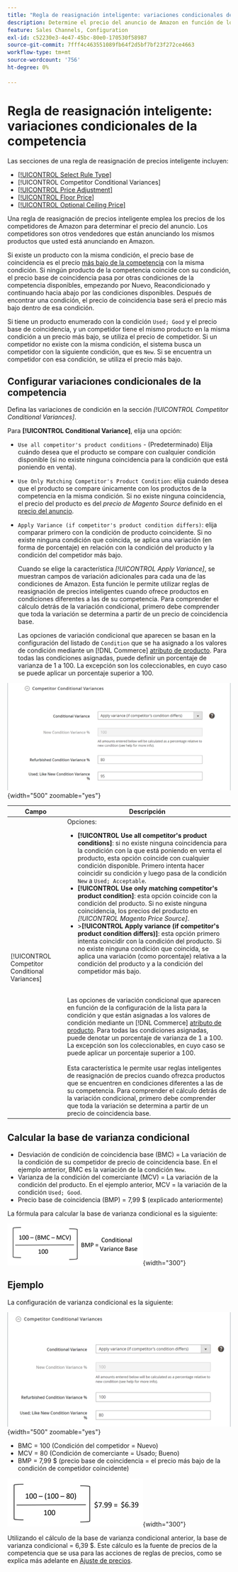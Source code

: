 ```yaml
---
title: "Regla de reasignación inteligente: variaciones condicionales de la competencia"
description: Determine el precio del anuncio de Amazon en función de los precios de la competencia y las condiciones del producto creando una regla de reasignación de precios inteligente.
feature: Sales Channels, Configuration
exl-id: c52230e3-4e47-45bc-80e0-170530f58987
source-git-commit: 7fff4c463551089fb64f2d5bf7bf23f272ce4663
workflow-type: tm+mt
source-wordcount: '756'
ht-degree: 0%

---
```


# Regla de reasignación inteligente: variaciones condicionales de la competencia

Las secciones de una regla de reasignación de precios inteligente incluyen:

- [[!UICONTROL Select Rule Type]](./intelligent-repricing-rules.md)
- [!UICONTROL Competitor Conditional Variances]
- [[!UICONTROL Price Adjustment]](./price-adjustment.md)
- [[!UICONTROL Floor Price]](./floor-price.md)
- [[!UICONTROL Optional Ceiling Price]](./optional-ceiling-price.md)

Una regla de reasignación de precios inteligente emplea los precios de los competidores de Amazon para determinar el precio del anuncio. Los competidores son otros vendedores que están anunciando los mismos productos que usted está anunciando en Amazon.

Si existe un producto con la misma condición, el precio base de coincidencia es el precio [más bajo de la competencia](./lowest-competitor-pricing.md) con la misma condición. Si ningún producto de la competencia coincide con su condición, el precio base de coincidencia pasa por otras condiciones de la competencia disponibles, empezando por Nuevo, Reacondicionado y continuando hacia abajo por las condiciones disponibles. Después de encontrar una condición, el precio de coincidencia base será el precio más bajo dentro de esa condición.

Si tiene un producto enumerado con la condición `Used; Good` y el precio base de coincidencia, y un competidor tiene el mismo producto en la misma condición a un precio más bajo, se utiliza el precio de competidor. Si un competidor no existe con la misma condición, el sistema busca un competidor con la siguiente condición, que es `New`. Si se encuentra un competidor con esa condición, se utiliza el precio más bajo.

## Configurar variaciones condicionales de la competencia

Defina las variaciones de condición en la sección _[!UICONTROL Competitor Conditional Variances]_.

Para **[!UICONTROL Conditional Variance]**, elija una opción:

- `Use all competitor's product conditions` - (Predeterminado) Elija cuándo desea que el producto se compare con cualquier condición disponible (si no existe ninguna coincidencia para la condición que está poniendo en venta).

- `Use Only Matching Competitor's Product Condition`: elija cuándo desea que el producto se compare únicamente con los productos de la competencia en la misma condición. Si no existe ninguna coincidencia, el precio del producto es del _precio de Magento Source_ definido en el [precio del anuncio](./listing-price.md).

- `Apply Variance (if competitor's product condition differs)`: elija comparar primero con la condición de producto coincidente. Si no existe ninguna condición que coincida, se aplica una variación (en forma de porcentaje) en relación con la condición del producto y la condición del competidor más bajo.

  Cuando se elige la característica _[!UICONTROL Apply Variance]_, se muestran campos de variación adicionales para cada una de las condiciones de Amazon. Esta función le permite utilizar reglas de reasignación de precios inteligentes cuando ofrece productos en condiciones diferentes a las de su competencia. Para comprender el cálculo detrás de la variación condicional, primero debe comprender que toda la variación se determina a partir de un precio de coincidencia base.

  Las opciones de variación condicional que aparecen se basan en la configuración del listado de `Condition` que se ha asignado a los valores de condición mediante un [!DNL Commerce] [atributo de producto](https://experienceleague.adobe.com/docs/commerce-admin/catalog/product-attributes/product-attributes.html). Para todas las condiciones asignadas, puede definir un porcentaje de varianza de 1 a 100. La excepción son los coleccionables, en cuyo caso se puede aplicar un porcentaje superior a 100.

![Regla de reasignación de precios inteligente: variaciones condicionales de la competencia](assets/amazon-competitor-cond-variances.png){width="500" zoomable="yes"}

| Campo | Descripción |
|-----------------------------------------------|------------------------------------------------------------------------------------------------------------------------------------------------------------------------------------------------------------------------------------------------------------------------------------------------------------------------------------------------------------------------------------------------------------------------------------------------------------------------------------------------------------------------------------------------------------------------------------------------------------------------------------------------------------------------------------------------------------------------------------------------------------------------------------------------------------------------------------------------------------------------------------------------------------------------------------------------------------------------------------------------------------------------------------------------------------------------------------------------------------------------------------------------------------------------------------------------------------------------------------------------------------------------------------------------------------------------------------------------------------------------------------------------------------------------------------------------------------------------------------------------------------------------------------------------------------------------------------------------------------------------------------------------|
| [!UICONTROL Competitor Conditional Variances] | Opciones: <ul><li>**[!UICONTROL Use all competitor's product conditions]**: si no existe ninguna coincidencia para la condición con la que está poniendo en venta el producto, esta opción coincide con cualquier condición disponible. Primero intenta hacer coincidir su condición y luego pasa de la condición `New` a `Used; Acceptable`.</li><li>**[!UICONTROL Use only matching competitor's product condition]**: esta opción coincide con la condición del producto. Si no existe ninguna coincidencia, los precios del producto en _[!UICONTROL Magento Price Source]_.</li><li>>**[!UICONTROL Apply variance (if competitor's product condition differs)]**: esta opción primero intenta coincidir con la condición del producto. Si no existe ninguna condición que coincida, se aplica una variación (como porcentaje) relativa a la condición del producto y a la condición del competidor más bajo.</li></ul><br><br>Las opciones de variación condicional que aparecen en función de la configuración de la lista para la condición y que están asignadas a los valores de condición mediante un [!DNL Commerce] [atributo de producto](https://experienceleague.adobe.com/docs/commerce-admin/catalog/product-attributes/product-attributes.html). Para todas las condiciones asignadas, puede denotar un porcentaje de varianza de 1 a 100. La excepción son los coleccionables, en cuyo caso se puede aplicar un porcentaje superior a 100.<br><br>Esta característica le permite usar reglas inteligentes de reasignación de precios cuando ofrezca productos que se encuentren en condiciones diferentes a las de su competencia. Para comprender el cálculo detrás de la variación condicional, primero debe comprender que toda la variación se determina a partir de un precio de coincidencia base. |

## Calcular la base de varianza condicional

- Desviación de condición de coincidencia base (BMC) = La variación de la condición de su competidor de precio de coincidencia base. En el ejemplo anterior, BMC es la variación de la condición `New`.
- Varianza de la condición del comerciante (MCV) = La variación de la condición del producto. En el ejemplo anterior, MCV = la variación de la condición `Used; Good`.
- Precio base de coincidencia (BMP) = 7,99 $ (explicado anteriormente)

La fórmula para calcular la base de varianza condicional es la siguiente:

![fórmula de cálculo base de varianza condicional](assets/amazon-cond-variance-calc-1.png){width="300"}

## Ejemplo

La configuración de varianza condicional es la siguiente:

![ejemplo de configuración de varianza condicional](assets/amazon-cond-variances.png){width="500" zoomable="yes"}

- BMC = 100 (Condición del competidor = Nuevo)
- MCV = 80 (Condición de comerciante = Usado; Bueno)
- BMP = 7,99 $ (precio base de coincidencia = el precio más bajo de la condición de competidor coincidente)

![ejemplo de cálculo de base de varianza condicional](assets/amazon-cond-variance-calc-2.png){width="300"}

Utilizando el cálculo de la base de varianza condicional anterior, la base de varianza condicional = 6,39 $. Este cálculo es la fuente de precios de la competencia que se usa para las acciones de reglas de precios, como se explica más adelante en [Ajuste de precios](./price-adjustment.md).
